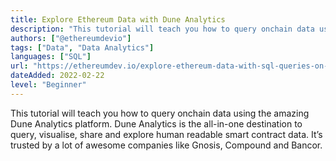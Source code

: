 ```yaml
---
title: Explore Ethereum Data with Dune Analytics
description: "This tutorial will teach you how to query onchain data using the amazing Dune Analytics platform."
authors: ["@ethereumdevio"]
tags: ["Data", "Data Analytics"]
languages: ["SQL"]
url: "https://ethereumdev.io/explore-ethereum-data-with-sql-queries-on-dune-analytics/"
dateAdded: 2022-02-22
level: "Beginner"
---
```


This tutorial will teach you how to query onchain data using the amazing Dune Analytics platform. Dune Analytics is the all-in-one destination to query, visualise, share and explore human readable smart contract data. It’s trusted by a lot of awesome companies like Gnosis, Compound and Bancor. 